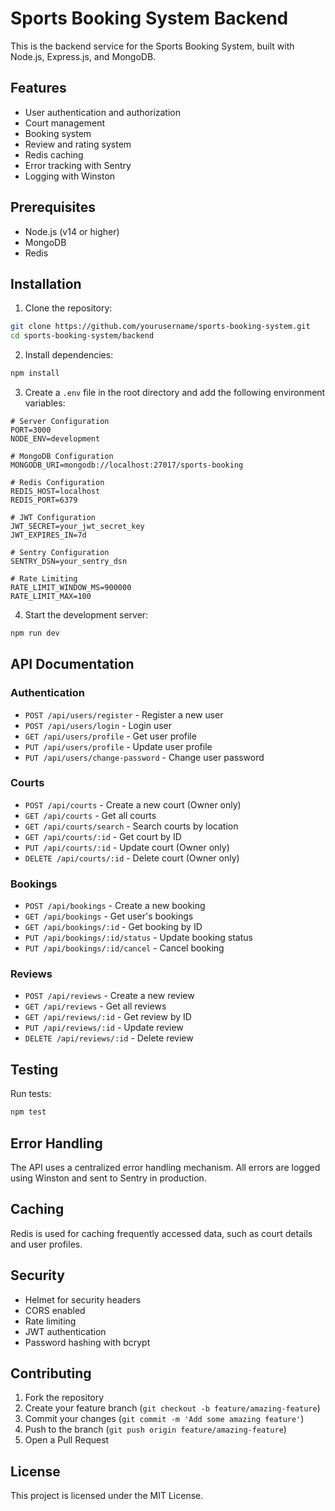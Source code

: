 # Sports Booking System Backend

This is the backend service for the Sports Booking System, built with Node.js, Express.js, and MongoDB.

## Features

- User authentication and authorization
- Court management
- Booking system
- Review and rating system
- Redis caching
- Error tracking with Sentry
- Logging with Winston

## Prerequisites

- Node.js (v14 or higher)
- MongoDB
- Redis

## Installation

1. Clone the repository:
```bash
git clone https://github.com/yourusername/sports-booking-system.git
cd sports-booking-system/backend
```

2. Install dependencies:
```bash
npm install
```

3. Create a `.env` file in the root directory and add the following environment variables:
```
# Server Configuration
PORT=3000
NODE_ENV=development

# MongoDB Configuration
MONGODB_URI=mongodb://localhost:27017/sports-booking

# Redis Configuration
REDIS_HOST=localhost
REDIS_PORT=6379

# JWT Configuration
JWT_SECRET=your_jwt_secret_key
JWT_EXPIRES_IN=7d

# Sentry Configuration
SENTRY_DSN=your_sentry_dsn

# Rate Limiting
RATE_LIMIT_WINDOW_MS=900000
RATE_LIMIT_MAX=100
```

4. Start the development server:
```bash
npm run dev
```

## API Documentation

### Authentication

- `POST /api/users/register` - Register a new user
- `POST /api/users/login` - Login user
- `GET /api/users/profile` - Get user profile
- `PUT /api/users/profile` - Update user profile
- `PUT /api/users/change-password` - Change user password

### Courts

- `POST /api/courts` - Create a new court (Owner only)
- `GET /api/courts` - Get all courts
- `GET /api/courts/search` - Search courts by location
- `GET /api/courts/:id` - Get court by ID
- `PUT /api/courts/:id` - Update court (Owner only)
- `DELETE /api/courts/:id` - Delete court (Owner only)

### Bookings

- `POST /api/bookings` - Create a new booking
- `GET /api/bookings` - Get user's bookings
- `GET /api/bookings/:id` - Get booking by ID
- `PUT /api/bookings/:id/status` - Update booking status
- `PUT /api/bookings/:id/cancel` - Cancel booking

### Reviews

- `POST /api/reviews` - Create a new review
- `GET /api/reviews` - Get all reviews
- `GET /api/reviews/:id` - Get review by ID
- `PUT /api/reviews/:id` - Update review
- `DELETE /api/reviews/:id` - Delete review

## Testing

Run tests:
```bash
npm test
```

## Error Handling

The API uses a centralized error handling mechanism. All errors are logged using Winston and sent to Sentry in production.

## Caching

Redis is used for caching frequently accessed data, such as court details and user profiles.

## Security

- Helmet for security headers
- CORS enabled
- Rate limiting
- JWT authentication
- Password hashing with bcrypt

## Contributing

1. Fork the repository
2. Create your feature branch (`git checkout -b feature/amazing-feature`)
3. Commit your changes (`git commit -m 'Add some amazing feature'`)
4. Push to the branch (`git push origin feature/amazing-feature`)
5. Open a Pull Request

## License

This project is licensed under the MIT License. 